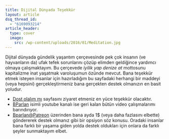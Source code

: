 ```yaml
---
title: Dijital Dünyada Teşekkür
layout: article
dsq_thread_id:
  - "6169093214"
article_header:
  type: cover
  image:
    src: /wp-content/uploads/2016/01/Meditation.jpg
---
```

<div class="ttr_start">
</div>

Dijital dünyada gündelik yaşantım çerçevesinde pek çok insanın (ve hayvanların da) ufak tefek sorunlarını çözüp elimden geldiğince yardımcı olmaya çalışmaktayım. Bu çerçevede _iyilik yap denize at_ mottosunu kapitalizme inat yaşatmak varoluşumun özünde mevcut. Bana teşekkür etmek isteyen insanlar için hazırladığım bu sayfadaki herhangi bir maddeyi (veya hepsini) gerçekleştirmeniz bana gerçekten destek olmanızın en basit yoludur.

  * <a href="http://www.bparlan.com/dost-olalim-mi/" target="_blank" rel="noopener">Dost olalım mı</a> sayfasını ziyaret etmeniz en yüce teşekkür olacaktır.
  * <a href="https://www.youtube.com/channel/UCbmID78oBbBdgRTpDgzEvGA" target="_blank" rel="noopener">BParlan</a> isimli youtube kanalı ise geri kalan bütün video çalışmalarımı barındırıyor.
  * <a href="https://www.patreon.com/bparlan" target="_blank" rel="noopener">Bparlan@Patreon</a> üzerinden bana ayda 1$ (veya daha fazlasını elbette) göndererek destek olmanız gibi bir opsiyon söz konusu. Oradaki insanlar bana farklı bir yaşama giden yolda destek oldukları için onlara da farklı şeyler sunmaktayım elbet.

<div class="ttr_end">
</div>